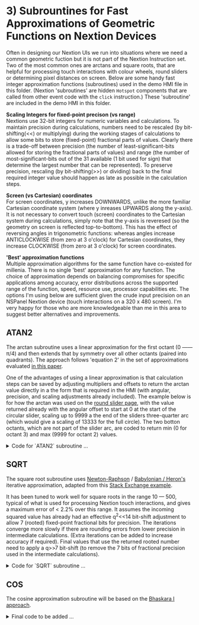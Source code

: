 # 3) Subrountines for Fast Approximations of Geometric Functions on Nextion Devices

Often in designing our Nextion UIs we run into situations where we need a common geometric fuction but it is not part of the Nextion Instruction set.  Two of the most common ones are arctans and square roots, that are helpful for processing touch interactions with colour wheels, round sliders or determining pixel distances on screen.  Below are some handy fast integer approximation functions (subroutines) used in the demo HMI file in this folder.  (Nextion 'subroutines' are hidden `Hotspot` components that are called from other event code with the `click` instruction.)  These 'subroutine' are included in the demo HMI in this folder.

**Scaling Integers for fixed-point precison (vs range)**  
Nextions use 32-bit integers for numeric variables and calculations.  To maintain precision during calculations, numbers need to be rescaled (by bit-shifting(<<) or multiplying) during the working stages of calculations to allow some bits to store (fixed-point) fractional parts of values.  Clearly there is a trade-off between precision (the number of least-significant-bits allowed for storing the fractional parts of values) and range (the number of most-significant-bits out of the 31 available (1 bit used for sign) that determine the largest number that can be represented).  To preserve precision, rescaling (by bit-shifting(>>) or dividing) back to the final required integer value should happen as late as possible in the calculation steps.

**Screen (vs Cartesian) coordinates**  
For screen coordinates, y increases DOWNWARDS, unlike the more familiar Cartesian coordinate system (where y inreases UPWARDS along the y-axis).  
It is not necessary to convert touch (screen) coordinates to the Cartesian system during calculations, simply note that the y-axis is reveresed (so the geometry on screen is reflected top-to-bottom).  This has the effect of reversing angles in trigonometric functions: whereas angles increase ANTICLOCKWISE (from zero at 3 o'clock) for Cartesian coordinates, they increase CLOCKWISE (from zero at 3 o'clock) for screen coordinates.

**'Best' approximation functions**  
Multiple approximation algorithms for the same function have co-existed for millenia.  There is no single 'best' approximation for any function.  The choice of approximation depends on balancing compromises for specific applications among accuracy, error distributions across the supported range of the function, speed, resource use, processor capabilities etc.  The options I'm using below are sufficient given the crude input precision on an NSPanel Nextion device (touch interactions on a 320 x 480 screen).  I'm very happy for those who are more knowledgeable than me in this area to suggest better alternatives and improvements.


## ATAN2
The arctan subroutine uses a linear approximation for the first octant (0 —— π/4) and then extends that by symmetry over all other octants (paired into quadrants).  The approach follows 'equation 2' in the set of approximations evaluated [in this paper](https://www-labs.iro.umontreal.ca/~mignotte/IFT2425/Documents/EfficientApproximationArctgFunction.pdf).

One of the advantages of using a linear approximation is that calculation steps can be saved by adjusting multipliers and offsets to return the arctan value directly in a the form that is required in the HMI (with angular, precision, and scaling adjustments already included).  The example below is for how the arctan was used on the [round slider page](/Tips_and_Tricks/ROUND_SLIDERS.md), with the value returned already with the angular offset to start at 0 at the start of the circular slider, scaling up to 9999 a the end of the sliders three-quarter arc (which would give a scaling of 13333 for the full circle).  The two botton octants, which are not part of the slider arc, are coded to return min (0 for octant 3) and max (9999 for octant 2) values. 

<details>
  <summary>Code for `ATAN2` subroutine …</summary>

```
//~~~~~~ boilerplate~~~~ v0.5.00*3 ***DEMO/DEBUG mods
//ATAN2 - fast integer linear approximation by paired quadrants.
//~~~~~~~~~~~~~~~~~~~~~
//Input arguments:
//  dx: current x touch delta from centre of circular slider
//  dy: current y touch delta from centre of circular slider
//Returns:
//  tmp: 0..9999 (across 3/4 arc as noted below)
//
// ArcTan linear approximation (by paired pi/4 (45deg) Octants)
// Using eq2 from: https://www-labs.iro.umontreal.ca/~mignotte/IFT2425/Documents/EfficientApproximationArctgFunction.pdf
// Note: Screen y increases DOWNWARDs so unadjusted angles are CLOCKWISE from 3o'clock
// (vs Cartesian = upwards & anticlockwise).
// Note: Offsets & multipliers below have been pre-adjusted to give
// 0 at 3o'clock +3/4pi (135deg) ... 9999 at 3o'clock + 1/4pi (45deg)
//---------------------------------------------------------------------------------------
//
tmp=0-dy //negative y
if(dx>=tmp)
{
  if(dx>dy)
  {
    //Slice A: Octants 1&8
    tmp=1666*dy/dx-5000
    if(dy>0)
    {
      t6.txt="A-1" //debug display
    }else
    {
      t6.txt="A-8" //debug display
    }
  }else
  {
    //bottom 2 octants (not part of slider)
    if(dx>0)
    {
      //Octant 2 (set to max)
      t6.txt="B-2" //debug display
      tmp=9999 //10000
    }else
    {
      //Octant 3 (set to min)
      t6.txt="B-3" //debug display
      tmp=0
    }
  }
}else
{
  if(dx<dy)
  {
    //Octants 4&5
    tmp=1666*dy/dx+1666
    if(dy>0)
    {
      t6.txt="C-4" //debug display
    }else
    {
      t6.txt="C-5" //debug display
    }
  }else
  {
    //Octants 6&7
    tmp=1667*dx/dy
    tmp=-8334-tmp
    //tmp=0-tmp
    //tmp-=8334
    if(dx<0)
    {
      t6.txt="D-6" //debug display
    }else
    {
      t6.txt="D-7" //debug display
    }
  }
}
if(tmp<0)
{
  tmp+=13333  // 0..9999 for 3/4 arc => full arc is 13333
}else if(tmp>13333)
{
  tmp-=13333
}

```

--- 
  
</details>


## SQRT
The square root subroutine uses [Newton-Raphson](https://en.wikipedia.org/wiki/Newton%27s_method) / [Babylonian / Heron's](https://en.wikipedia.org/wiki/Methods_of_computing_square_roots#Babylonian_method) iterative approximation, adapted from this [Stack Exchange example](https://stackoverflow.com/a/45744558/18837118).

It has been tuned to work well for square roots in the range 10 — 500, typical of what is used for processing Nextion touch interactions, and gives a maximum error of < 2.2% over this range.  It assumes the incoming squared value has already had an effective q<sup>2</sup><<14 bit-shift adjustment to allow 7 (rooted) fixed-point fractional bits for precision.  The iterations converge more slowly if there are rounding errors from lower precision in intermediate calculations.  (Extra iterations can be added to increase accuracy if required).  Final values that use the returned rooted number need to apply a q>>7 bit-shift (to remove the 7 bits of fractional precision used in the intermediate calculations).
  
<details>
  <summary>Code for `SQRT` subroutine …</summary>

```
//~~~~~~ boilerplate~~~~ v0.5.00*3 ***DEMO/DEBUG mods
//SQUARE ROOT - fast integer approximation
//Calibrated for roots in range 10(*2^7)..500(*2^7)) to give max error < 2.2%
//~~~~~~~~~~~~~~~~~~~~~
//Input arguments:
//  tmp: incoming of val to be rooted (WITH precision mult ^2).
//  NB: *** tmp should be multipled by 2^14 beforehand
//  (for better working interger precision & faster convergence).
//Returns:
//  tmp: the rooted value of original tmp (WITH precision mult).
//Scratch variables (altered during calcs): tmp1, tmp2
//
//Newton-Raphson (=Babalonion/Heron) iterative method: https://stackoverflow.com/a/45744558/18837118
//Scratch variables:
//  tmp1(for a: current iterative estimate of root),
//  tmp2(for b = val/a = bracketing estimate).
//Based on the principle that for any arbritary estimate (a),
// the actual sqrt(val) (where 'val' is positive & real) will fall between a and val/a (=b),
// so the arithmetic mean of a & b will be a better estimate (for the next iteration).
//---------------------------------------------------------------------------------------
//
//***Precision multiper of ~128*128 expected to already be applied in the preceding
// calcs in your code for incoming SQUARED values (otherwise, uncomment line below).
//
//tmp=tmp<<14 //multipy by 128 squared
//
if(tmp>595)  //below 595 the starting value gives a better estimate than iterations below
{
  tmp1=9000 //starting guess optimized for roots in range 10(*2^7)..500(*2^7): max error = 2.18%.
  // 10..500 range represents typical screen pixel distances & HA state values.
  //iteration 1: tmp1 converges on root with each iteration
  tmp2=tmp/tmp1  // b = val/a: root falls between a & b
  tmp1+=tmp2     // get mean of a & b as next improved estimate of root (sum & divide by 2)
  tmp1=tmp1>>1
  //iteration 2
  tmp2=tmp/tmp1
  tmp1+=tmp2
  tmp1=tmp1>>1
  //iteration 3
  tmp2=tmp/tmp1
  tmp1+=tmp2
  tmp1=tmp1>>1
  //iteration 4
  tmp2=tmp/tmp1
  tmp1+=tmp2
  tmp1=tmp1>>1
  //Done
  tmp=tmp1  //Returns root of starting tmp value (WITH root of precision multiplier)
}
//***Remove perecision multiper (as previously applied to tmp) from SQRT value AFTER
//it has been used in final calcs in your code (otherwise uncomment line below).
//NB: remove integer precision multipliers as late as possible in your code
// (to maintain precision) (otherise, uncoment line below).
//tmp=tmp>>7  //divide by 128

```

--- 
  
</details>

## COS
The cosine approximation subroutine will be based on the [Bhaskara I approach](https://en.wikipedia.org/wiki/Bhaskara_I%27s_sine_approximation_formula).  

<details>
  <summary>Final code to be added …</summary>

To be added ...

--- 
  
</details>
